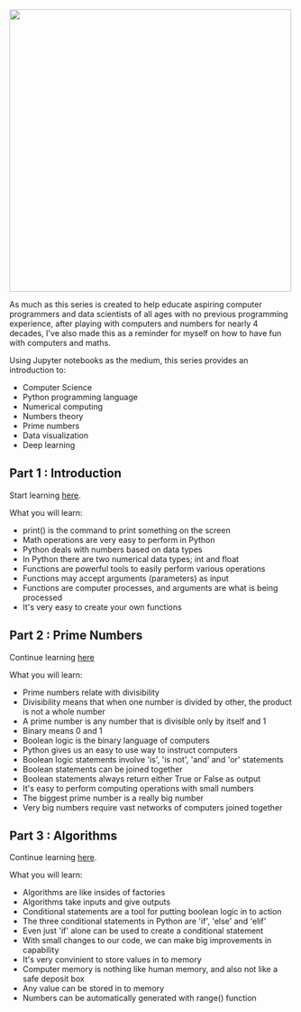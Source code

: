 <img width='500px' src='http://i.imgur.com/pa4vzNh.png'>

As much as this series is created to help educate aspiring computer programmers and data scientists of all ages with no previous programming experience, after playing with computers and numbers for nearly 4 decades, I've also made this as a reminder for myself on how to have fun with computers and maths.

Using Jupyter notebooks as the medium, this series provides an introduction to: 

- Computer Science
- Python programming language
- Numerical computing 
- Numbers theory 
- Prime numbers 
- Data visualization
- Deep learning

## Part 1 : Introduction

Start learning [here](https://nbviewer.jupyter.org/github/mikkokotila/jupyter4kids/blob/master/notebooks/numerical-computing-is-fun-1.ipynb).

What you will learn: 

- print() is the command to print something on the screen
- Math operations are very easy to perform in Python
- Python deals with numbers based on data types
- In Python there are two numerical data types; int and float
- Functions are powerful tools to easily perform various operations
- Functions may accept arguments (parameters) as input
- Functions are computer processes, and arguments are what is being processed
- It's very easy to create your own functions

## Part 2 : Prime Numbers

Continue learning [here](https://nbviewer.jupyter.org/github/mikkokotila/jupyter4kids/blob/master/notebooks/numerical-computing-is-fun-2.ipynb)

What you will learn: 

- Prime numbers relate with divisibility
- Divisibility means that when one number is divided by other, the product is not a whole number
- A prime number is any number that is divisible only by itself and 1
- Binary means 0 and 1
- Boolean logic is the binary language of computers
- Python gives us an easy to use way to instruct computers
- Boolean logic statements involve 'is', 'is not', 'and' and 'or' statements
- Boolean statements can be joined together
- Boolean statements always return either True or False as output
- It's easy to perform computing operations with small numbers
- The biggest prime number is a really big number
- Very big numbers require vast networks of computers joined together

## Part 3 : Algorithms 

Continue learning [here](https://nbviewer.jupyter.org/github/mikkokotila/jupyter4kids/blob/master/notebooks/numerical-computing-is-fun-3.ipynb).

What you will learn: 

- Algorithms are like insides of factories
- Algorithms take inputs and give outputs
- Conditional statements are a tool for putting boolean logic in to action
- The three conditional statements in Python are 'if', 'else' and 'elif'
- Even just 'if' alone can be used to create a conditional statement
- With small changes to our code, we can make big improvements in capability
- It's very convinient to store values in to memory
- Computer memory is nothing like human memory, and also not like a safe deposit box
- Any value can be stored in to memory
- Numbers can be automatically generated with range() function
